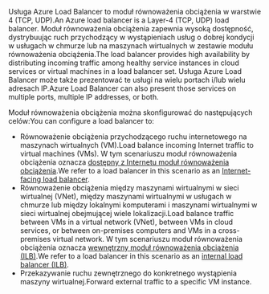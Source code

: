<span data-ttu-id="9c7c4-101">Usługa Azure Load Balancer to moduł równoważenia obciążenia w warstwie 4 (TCP, UDP).</span><span class="sxs-lookup"><span data-stu-id="9c7c4-101">An Azure load balancer is a Layer-4 (TCP, UDP) load balancer.</span></span> <span data-ttu-id="9c7c4-102">Moduł równoważenia obciążenia zapewnia wysoką dostępność, dystrybuując ruch przychodzący w wystąpieniach usług o dobrej kondycji w usługach w chmurze lub na maszynach wirtualnych w zestawie modułu równoważenia obciążenia.</span><span class="sxs-lookup"><span data-stu-id="9c7c4-102">The load balancer provides high availability by distributing incoming traffic among healthy service instances in cloud services or virtual machines in a load balancer set.</span></span> <span data-ttu-id="9c7c4-103">Usługa Azure Load Balancer może także prezentować te usługi na wielu portach i/lub wielu adresach IP.</span><span class="sxs-lookup"><span data-stu-id="9c7c4-103">Azure Load Balancer can also present those services on multiple ports, multiple IP addresses, or both.</span></span>

<span data-ttu-id="9c7c4-104">Moduł równoważenia obciążenia można skonfigurować do następujących celów:</span><span class="sxs-lookup"><span data-stu-id="9c7c4-104">You can configure a load balancer to:</span></span>

* <span data-ttu-id="9c7c4-105">Równoważenie obciążenia przychodzącego ruchu internetowego na maszynach wirtualnych (VM).</span><span class="sxs-lookup"><span data-stu-id="9c7c4-105">Load balance incoming Internet traffic to virtual machines (VMs).</span></span> <span data-ttu-id="9c7c4-106">W tym scenariuszu moduł równoważenia obciążenia oznacza [dostępny z Internetu moduł równoważenia obciążenia](../articles/load-balancer/load-balancer-internet-overview.md).</span><span class="sxs-lookup"><span data-stu-id="9c7c4-106">We refer to a load balancer in this scenario as an [Internet-facing load balancer](../articles/load-balancer/load-balancer-internet-overview.md).</span></span>
* <span data-ttu-id="9c7c4-107">Równoważenie obciążenia między maszynami wirtualnymi w sieci wirtualnej (VNet), między maszynami wirtualnymi w usługach w chmurze lub między lokalnymi komputerami i maszynami wirtualnymi w sieci wirtualnej obejmującej wiele lokalizacji.</span><span class="sxs-lookup"><span data-stu-id="9c7c4-107">Load balance traffic between VMs in a virtual network (VNet), between VMs in cloud services, or between on-premises computers and VMs in a cross-premises virtual network.</span></span> <span data-ttu-id="9c7c4-108">W tym scenariuszu moduł równoważenia obciążenia oznacza [wewnętrzny moduł równoważenia obciążenia (ILB)](../articles/load-balancer/load-balancer-internal-overview.md).</span><span class="sxs-lookup"><span data-stu-id="9c7c4-108">We refer to a load balancer in this scenario as an [internal load balancer (ILB)](../articles/load-balancer/load-balancer-internal-overview.md).</span></span>
* <span data-ttu-id="9c7c4-109">Przekazywanie ruchu zewnętrznego do konkretnego wystąpienia maszyny wirtualnej.</span><span class="sxs-lookup"><span data-stu-id="9c7c4-109">Forward external traffic to a specific VM instance.</span></span>
